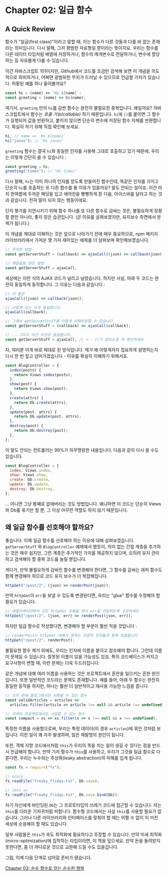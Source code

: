 # Chapter 02: 일급 함수

## A Quick Review

함수가 "일급(first class)"이라고 말할 때, 이는 함수가 다른 것들과 다를 바 없는 존재라는 의미입니다. 다시 말해, 그저 평범한 자료형일 뿐이라는 뜻이지요. 우리는 함수를 다른 데이터 타입처럼 배열에 저장하거나, 함수의 매개변수로 전달하거나, 변수에 할당하는 등 자유롭게 다룰 수 있습니다.

이건 자바스크립트 101이지만, Github에서 코드를 조금만 검색해 보면 이 개념을 의도적으로 회피하거나, 어쩌면 광범위한 무지가 드러날 수 있으므로 언급할 가치가 있습니다. 허황된 예를 하나 들어볼까요?

```js
const hi = (name) => `Hi ${name}`;
const greeting = (name) => hi(name);
```

여기서, `greeting` 안의 `hi`를 감싼 함수는 완전히 불필요한 중복입니다. 왜일까요? 자바스크립트에서 함수는 _호출 가능(callable)_ 하기 때문입니다. `hi`에 `()`를 붙이면 그 함수가 실행되어 값을 반환하고, 붙이지 않으면 단순히 변수에 저장된 함수 자체를 반환합니다. 확실히 하기 위해 직접 확인해 보세요.

```js
hi; // name => `Hi ${name}`
hi("jonas"); // "Hi jonas"
```

`greeting` 함수는 결국 `hi`와 동일한 인자를 사용해 그대로 호출하고 있기 때문에, 우리는 이렇게 간단히 쓸 수 있습니다 :

```js
const greeting = hi;
greeting("times"); // "Hi times"
```

다시 말해, `hi`는 이미 하나의 인자를 받도록 만들어진 함수인데, 똑같은 인자를 가지고 단순히 `hi`를 호출하는 또 다른 함수를 둘 이유가 있을까요? 말도 안되는 일이죠. 이건 마치 한여름에 두꺼운 패딩을 입고 에어컨을 빵빵하게 튼 다음, 아이스바를 달라고 하는 것과 같습니다. 전혀 말이 되지 않는 행동이에요.

단지 평가를 지연시키기 위해 함수 하나를 또 다른 함수로 감싸는 것은, 불필요하게 장황할 뿐만 아니라, 좋지 않은 습관입니다. (곧 이유를 살펴보겠지만, 유지보수 측면에서 문제가 됩니다.)

이 개념을 제대로 이해하는 것은 앞으로 나아가기 전에 매우 중요하므로, npm 패키지 라이브러리에서 가져온 몇 가지 재미있는 예제를 더 살펴보며 확인해보겠습니다.

```js
// 무지한 방법
const getServerStuff = (callback) => ajaxCall((json) => callback(json));

// 깨달음을 얻은 방법
const getServerStuff = ajaxCall;
```

세상에는 이런 식의 AJAX 코드가 널리고 널렸습니다. 하지만 사실, 아래 두 코드는 완전히 동일하게 동작합니다. 그 이유는 다음과 같습니다 :

```js
// 이 줄은
ajaxCall((json) => callback(json));

// 이렇게 쓰는 것과 동일합니다.
ajaxCall(callback);

// 그래서 getServerStuff를 이렇게 리팩토링할 수 있습니다.
const getServerStuff = (callback) => ajaxCall(callback);

// ...그리고 이건 이것과 동일합니다.
const getServerStuff = ajaxCall; // <-- ()가 없다는걸 꼭 확인하세요
```

자, 여러분 이게 바로 제대로 된 방식입니다. 제가 왜 이렇게까지 집요하게 설명하는지 다시 한 번 짚고 넘어가겠습니다 - 이유를 확실히 이해하기 위해서죠.

```js
const BlogController = {
  index(posts) {
    return Views.index(posts);
  },
  show(post) {
    return Views.show(post);
  },
  create(attrs) {
    return Db.create(attrs);
  },
  update(post, attrs) {
    return Db.update(post, attrs);
  },
  destroy(post) {
    return Db.destroy(post);
  },
};
```

이 말도 안되는 컨트롤러는 99%가 허무맹랑한 내용입니다. 다음과 같이 다시 쓸 수도 있습니다.

```js
const BlogController = {
  index: Views.index,
  show: Views.show,
  create: Db.create,
  update: Db.update,
  destroy: Db.destroy,
};
```

... 아니면 그냥 통째로 없애버리는 것도 방법입니다. 왜냐하면 이 코드는 단순히 Views와 Db를 묶기만 할 뿐, 그 이상 아무런 역할도 하지 않기 때문입니다.

## 왜 일급 함수를 선호해야 할까요?

좋습니다. 이제 일급 함수를 선호해야 하는 이유에 대해 살펴보겠습니다. `getServerStuff` 와 `BlogController` 예제에서 봤듯이, 의미 없는 간접 계층을 추가하는 것은 매우 쉽지만, 그런 계층은 추가적인 가치를 제공하지 않으며, 오히려 유지 관리하고 검색해야 할 중복 코드를 늘릴 뿐입니다.

게다가, 만약 불필요하게 감싸진 함수를 변경해야 한다면, 그 함수를 감싸는 래퍼 함수도 함께 변경해야 하므로 코드 유지 보수가 더 복잡해집니다.

```js
httpGet("/post/2", (json) => renderPost(json));
```

만약 `httpGet`이 `err`을 보낼 수 있도록 변경된다면, 우리는 "glue" 함수를 수정해야 할 필요가 있습니다.

```js
// 애플리케이션에서 모든 httpGet 호출을 찾아 err을 전달하도록 수정하세요
httpGet("/post/2", (json, err) => renderPost(json, err));
```

하지만 일급 함수로 작성했다면, 변경해야 할 부분이 훨씬 적을 것입니다 :

```js
// renderPost는 httpGet 내에서 원하는 만큼의 인자들과 함께 호출됩니다
httpGet("/post/2", renderPost);
```

불필요한 함수 제거 외에도, 우리는 인자에 이름을 붙이고 참조해야 합니다. 그런데 이름이 문제일 수 있습니다. 잘못된 이름이 있을 가능성도 있죠. 특히 코드베이스가 커지고 요구사항이 변할 때, 이런 문제는 더욱 두드러집니다.

같은 개념에 대해 여러 이름을 사용하는 것은 프로젝트에서 혼란을 일으키는 흔한 원인입니다. 또한 일반적인 코드라는 문제도 존재합니다. 예를 들어, 아래 두 함수는 완전히 동일한 동작을 하지만, 하나는 훨씬 더 일반적이고 재사용 가능한 느낌을 줍니다.

```js
// 오직 현재 블로그에서만 사용될 수 있는 함수
const validArticles = articles =>
  articles.filter(article => article !== null && article !== undefined),

// 미래의 프로젝트에서도 사용할 수 있는 함수
const compact = xs => xs.filter(x => x !== null && x !== undefined);
```

특정한 이름을 사용함으로써, 우리는 특정 데이터(이 경우 `articles`)에 묶인 것처럼 보입니다. 이런 일이 꽤 자주 발생하며, 많은 재발명의 원인이 됩니다.

또한, 객체 지향 코드에서처럼 `this`가 우리의 목을 치는 일이 생길 수 있다는 점을 반드시 언급해야 합니다. 만약 기저 함수가 `this`를 사용하고, 우리가 그것을 일급 함수로 다룬다면, 우리는 누수되는 추상화(leaky abstraction)의 피해를 입게 됩니다.

```js
const fs = require("fs");

// scary
fs.readFile("freaky_friday.txt", Db.save);

// less so
fs.readFile("freaky_friday.txt", Db.save.bind(Db));
```

자기 자신에게 바인딩된 `Db`는 그 프로토타입의 쓰레기 코드에 접근할 수 있습니다. 저는 `this`를 더러운 기저귀처럼 피합니다. 함수형 코드에서는 사실 `this`를 사용할 필요가 없습니다. 그러나 다른 라이브러리와 인터페이스를 맞춰야 할 때는 어쩔 수 없이 이 미친 세상에 순응해야 할 때도 있습니다.

일부 사람들은 `this`가 속도 최적화에 필요하다고 주장할 수 있습니다. 만약 미세 최적화(micro-optimization)에 집착하는 타입이라면, 이 책을 덮으세요. 만약 돈을 돌려받지 못한다면, 좀 더 까다로운 것으로 교환해 드릴 수도 있을겁니다.

그럼, 이제 다음 단계로 넘어갈 준비가 됐습니다.

[Chapter 03: 순수 함수로 얻는 순수한 행복](ch03-kr.md)
